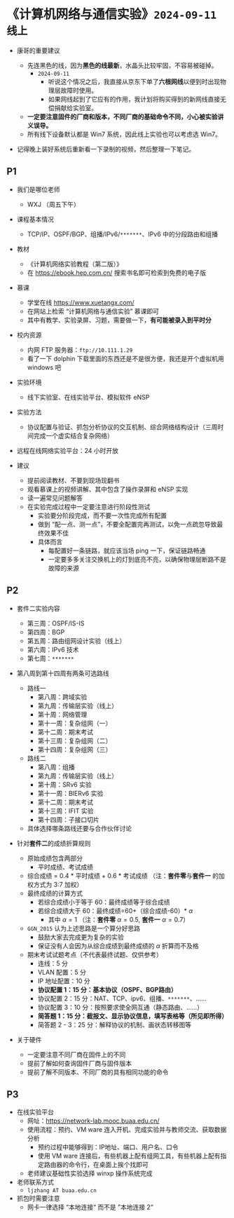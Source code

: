 # 《计算机网络与通信实验》`2024-09-11` `线上`

- 康哥的重要建议
  - 先连黑色的线，因为**黑色的线最新**，水晶头比较牢固，不容易被碰掉。
    - `2024-09-11` 
      - 听说这个情况之后，我直接从京东下单了**六根网线**以便到时出现物理层故障时使用。
      - 如果网线起到了它应有的作用，我计划将购买得到的新网线直接无偿捐献给实验室。
  - **一定要注意固件的厂商和版本，不同厂商的基础命令不同，小心被实验讲义误导。**
  - 所有线下设备默认都是 Win7 系统，因此线上实验也可以考虑选 Win7。
  
- 记得晚上装好系统后重新看一下录制的视频，然后整理一下笔记。

## P1

- 我们是哪位老师

  - WXJ （周五下午）

- 课程基本情况

  - TCP/IP、OSPF/BGP、组播/IPv6/`*******`、IPv6 中的分段路由和组播

- 教材

  - 《计算机网络实验教程（第二版）》
  - 在 https://ebook.hep.com.cn/ 搜索书名即可检索到免费的电子版

- 慕课

  - 学堂在线 https://www.xuetangx.com/
  - 在网站上检索 “计算机网络与通信实验” 慕课即可
  - 其中有教学、实验录屏、习题，需要做一下，**有可能被录入到平时分**

- 校内资源

  - 内网 FTP 服务器：`ftp://10.111.1.29`
  - 看了一下 dolphin 下载里面的东西还是不是很方便，我还是开个虚拟机用 windows 吧

- 实验环境

  - 线下实验室、在线实验平台、模拟软件 eNSP

- 实验方法

  - 协议配置与验证、抓包分析协议的交互机制、综合网络结构设计（三周时间完成一个虚实结合复杂网络）

- 远程在线网络实验平台：24 小时开放

- 建议

  - 提前阅读教材、不要到现场现翻书
  - 观看慕课上的视频讲解、其中包含了操作录屏和 eNSP 实现
  - 读一遍常见问题解答
  - 在实验完成过程中一定要注意进行阶段性测试
    - 实验要分阶段完成，而不要一次性完成所有配置
    - 做到 “配一点、测一点”，不要全配置完再测试，以免一点疏忽导致最终效果不佳
    - 具体而言
      - 每配置好一条链路，就应该当场 ping 一下，保证链路畅通
      - 一定要多多关注交换机上的灯到底亮不亮，以确保物理层断路不是故障的来源

## P2

- 套件二实验内容
  - 第三周：OSPF/IS-IS
  - 第四周：BGP
  - 第五周：路由组网设计实验（线上）
  - 第六周：IPv6 技术
  - 第七周：`*******`
- 第八周到第十四周有两条可选路线
  - 路线一
    - 第八周：跨域实验
    - 第九周：传输层实验（线上）
    - 第十周：网络管理
    - 第十一周：复杂组网（一）
    - 第十二周：期末考试
    - 第十三周：复杂组网（二）
    - 第十四周：复杂组网（三）
  - 路线二
    - 第八周：组播
    - 第九周：传输层实验（线上）
    - 第十周：SRv6 实验
    - 第十一周：BIERv6 实验
    - 第十二周：期末考试
    - 第十三周：IFIT 实验
    - 第十四周：子接口切片
  - 具体选择哪条路线还要与合作伙伴讨论

- 针对**套件二**的成绩折算规则
  - 原始成绩包含两部分
    - 平时成绩、考试成绩
  - 综合成绩 = 0.4 * 平时成绩 + 0.6 * 考试成绩 （注：**套件零**与**套件一** 的加权方式为 3:7 加权）
  - 最终成绩的计算方式
    - 若综合成绩小于等于 60：最终成绩等于综合成绩
    - 若综合成绩大于 60：最终成绩=60+（综合成绩-60）* $\alpha$
      - 其中 $\alpha=1$ （注：**套件零** $\alpha=0.5$, **套件一** $\alpha=0.7$）
  - `GGN_2015` 认为上述思路是一个算分好思路
    - 鼓励大家去完成更为复杂的实验
    - 保证没有人会因为从综合成绩到最终成绩的 $\alpha$ 折算而不及格
  - 期末考试试题考点（不代表最终试题、仅供参考）
    - 连线：5 分
    - VLAN 配置：5 分
    - IP 地址配置：10 分
    - **协议配置 1：15 分：基本协议（OSPF、BGP路由）**
    - 协议配置 2：15 分：NAT、TCP、ipv6、组播、`*******`、......
    - 协议配置 3：10 分：按照要求使全网互通（静态路由、......）
    - **简答题 1：15 分：截报文、显示协议信息，填写表格等（所见即所得）**
    - 简答题 2 - 3：25 分：解释协议的机制、画状态转移图等

- 关于硬件
  - 一定要注意不同厂商在固件上的不同
  - 提前了解如何查询固件厂商与固件版本
  - 提前了解不同版本、不同厂商的具有相同功能的命令

## P3

- 在线实验平台
  - 网址：https://network-lab.mooc.buaa.edu.cn/
  - 使用流程：预约、VM ware 连入开机、完成实验并与教师交流、获取数据分析
    - 预约过程中能够得到：IP地址、端口、用户名、口令
    - 使用 VM ware 连接后，有些机器上配有组网工具，有些机器上配有指定路由器的命令行，在桌面上挨个找即可
  - 老师建议基础性实验选择 winxp 操作系统完成
- 老师联系方式
  - `ljzhang AT buaa.edu.cn`
- 抓包时需要注意
  - 网卡一律选择 “本地连接“ 而不是 ”本地连接 2“

